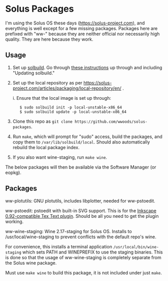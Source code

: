 Solus Packages
==============

I'm using the Solus OS these days (https://solus-project.com), and everything is well except for a few missing packages.  Packages here are prefixed with "ww-" because they are neither official nor necessarily high quality.  They are here because they work.

Usage
-----

1. Set up [solbuild](https://github.com/solus-project/solbuild).  Go through [these instructions](https://solus-project.com/articles/packaging/building-a-package/en/) up through and including "Updating solbuild."

2. Set up the local repository as per https://solus-project.com/articles/packaging/local-repository/en/ .

   i. Ensure that the local image is set up through:

          $ sudo solbuild init -p local-unstable-x86_64
          $ sudo solbuild update -p local-unstable-x86_64

3. Clone this repo as `git clone https://github.com/wwoods/solus-packages`.
4. Run `make`, which will prompt for "sudo" access, build the packages, and copy them to `/var/lib/solbuild/local`.  Should also automatically rebuild the local package index.
5. If you also want wine-staging, run `make wine`.

The below packages will then be available via the Software Manager (or eopkg).

Packages
--------

ww-plotutils: GNU plotutils, includes libplotter, needed for ww-pstoedit.

ww-pstoedit: pstoedit with built-in SVG support.  This is for the [Inkscape 0.92-compatible Tex Text plugin](https://bitbucket.org/pitgarbe/textext).  Should be all you need to get the plugin working.

ww-wine-staging: Wine 2.17-staging for Solus OS.  Installs to /usr/local/wine-staging to prevent conflicts with the default repo's wine.

For convenience, this installs a terminal application `/usr/local/bin/wine-staging` which sets PATH and WINEPREFIX to use the staging binaries.  This is done so that the usage of ww-wine-staging is completely separate from the Solus wine package.

Must use `make wine` to build this package, it is not included under just `make`.

